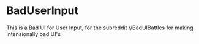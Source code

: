 # BadUserInput
This is a Bad UI for User Input, for the subreddit r/BadUIBattles for making intensionally bad UI's
